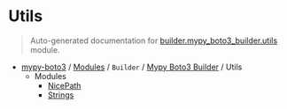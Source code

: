 # Utils

> Auto-generated documentation for [builder.mypy_boto3_builder.utils](https://github.com/vemel/mypy_boto3/blob/master/builder/mypy_boto3_builder/utils/__init__.py) module.

- [mypy-boto3](../../../README.md#mypy_boto3) / [Modules](../../../MODULES.md#mypy-boto3-modules) / `Builder` / [Mypy Boto3 Builder](../index.md#mypy-boto3-builder) / Utils
    - Modules
        - [NicePath](nice_path.md#nicepath)
        - [Strings](strings.md#strings)
